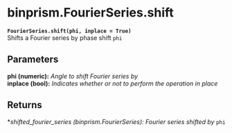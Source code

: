 # binprism.FourierSeries.shift
**`FourierSeries.shift(phi, inplace = True)`** <br />
Shifts a Fourier series by phase shift `phi`
## Parameters
**phi (numeric):** *Angle to shift Fourier series by* <br />
**inplace (bool):** *Indicates whether or not to perform the operation in place*
## Returns
**shifted_fourier_series (binprism.FourierSeries):* *Fourier series shifted by* `phi`
